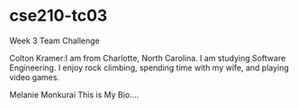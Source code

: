 # cse210-tc03
Week 3 Team Challenge



Colton Kramer:I am from Charlotte, North Carolina. I am studying Software Engineering. I enjoy rock climbing, spending time with my wife, and playing video games. 




Melanie Monkurai
This is My Bio....

